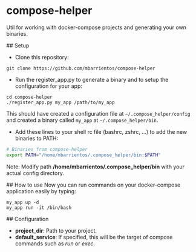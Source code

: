 # compose-helper
Util for working with docker-compose projects and generating your own binaries.

## Setup
* Clone this repository:
```shell
git clone https://github.com/mbarrientos/compose-helper
```

* Run the register_app.py to generate a binary and to setup the configuration for your app:
```shell
cd compose-helper
./register_app.py my_app /path/to/my_app
```
This should have created a configuration file at `~/.compose_helper/config` and created a binary called `my_app` at `~/.compose_helper/bin`.

* Add these lines to your shell rc file (bashrc, zshrc, ...) to add the new binaries to PATH:
```bash
# Binaries from compose-helper
export PATH="/home/mbarrientos/.compose_helper/bin:$PATH"
```
Note: Modify path **/home/mbarrientos/.compose_helper/bin** with your actual config directory.

## How to use
Now you can run commands on your docker-compose application easily by typing:
```
my_app up -d
my_app run -it /bin/bash
```

## Configuration
* **project_dir**: Path to your project.
* **default_service**: If specified, this will be the target of compose commands such as *run* or *exec*.
